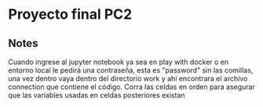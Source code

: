 # Proyecto final PC2



## Notes

Cuando ingrese al jupyter notebook ya sea en play with docker o en entorno local le pedirá una contraseña, esta es "password" sin las comillas, una vez dentro vaya dentro del directorio work y ahí encontrara el archivo connection que contiene el código. Corra las celdas en orden para asegurar que las variables usadas en celdas posteriores existan